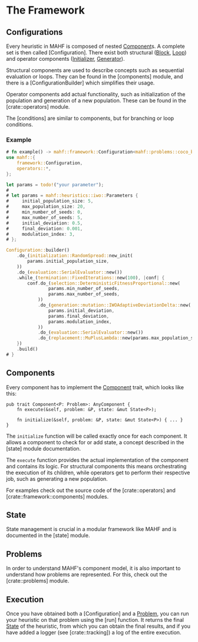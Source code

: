 # The Framework

## Configurations

Every heuristic in MAHF is composed of nested [Component](components::Component)s.
A complete set is then called [Configuration].
There exist both structural ([Block](components::Block), [Loop](components::Loop)) and operator components ([Initializer](crate::operators::initialization::Initializer), [Generator](crate::operators::generation::Generator)).

Structural components are used to describe concepts such as sequential evaluation or loops.
They can be found in the [components] module, and there is a [ConfigurationBuilder] which simplifies their usage.

Operator components add actual functionality, such as initialization of the population and generation of a new population. These can be found in the [crate::operators] module.

The [conditions] are similar to components, but for branching or loop conditions.

### Example

```rust
# fn example() -> mahf::framework::Configuration<mahf::problems::coco_bound::CocoInstance> {
use mahf::{
    framework::Configuration,
    operators::*,
};

let params = todo!("your parameter");
#
# let params = mahf::heuristics::iwo::Parameters {
#     initial_population_size: 5,
#     max_population_size: 20,
#     min_number_of_seeds: 0,
#     max_number_of_seeds: 5,
#     initial_deviation: 0.5,
#     final_deviation: 0.001,
#     modulation_index: 3,
# };

Configuration::builder()
    .do_(initialization::RandomSpread::new_init(
        params.initial_population_size,
    ))
    .do_(evaluation::SerialEvaluator::new())
    .while_(termination::FixedIterations::new(100), |conf| {
        conf.do_(selection::DeterministicFitnessProportional::new(
                params.min_number_of_seeds,
                params.max_number_of_seeds,
            ))
            .do_(generation::mutation::IWOAdaptiveDeviationDelta::new(
                params.initial_deviation,
                params.final_deviation,
                params.modulation_index,
            ))
            .do_(evaluation::SerialEvaluator::new())
            .do_(replacement::MuPlusLambda::new(params.max_population_size))
    })
    .build()
# }
```

## Components

Every component has to implement the [Component](components::Component) trait, which looks like this:
```ignore
pub trait Component<P: Problem>: AnyComponent {
    fn execute(&self, problem: &P, state: &mut State<P>);

    fn initialize(&self, problem: &P, state: &mut State<P>) { ... }
}
```

The `initialize` function will be called exactly once for each component.
It allows a component to check for or add state, a concept described in the [state] module documentation.

The `execute` function provides the actual implementation of the component and contains its logic.
For structural components this means orchestrating the execution of its children, while operators get to perform their respective job, such as generating a new population.

For examples check out the source code of the [crate::operators] and [crate::framework::components] modules.

## State

State management is crucial in a modular framework like MAHF and is documented in the [state] module.

## Problems

In order to understand MAHF's component model, it is also important to understand how problems are represented. For this, check out the [crate::problems] module.

## Execution

Once you have obtained both a [Configuration] and a [Problem](crate::problems::Problem), you can run your heuristic on that problem using the [run] function. It returns the final [State](state::State) of the heuristic, from which you can obtain the final results, and if you have added a logger (see [crate::tracking]) a log of the entire execution.
